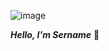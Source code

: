 

![image](https://cdn.discordapp.com/attachments/480193673795993601/1007457269421707275/Crack_Inc..png)

***Hello, I'm Sername*** 👋

<!--
**NotSername/NotSername** is a ✨ _special_ ✨ repository because its `README.md` (this file) appears on your GitHub profile.

Here are some ideas to get you started:

- 🔭 I’m currently working on ...
- 🌱 I’m currently learning ...
- 👯 I’m looking to collaborate on ...
- 🤔 I’m looking for help with ...
- 💬 Ask me about ...
- 📫 How to reach me: ...
- 😄 Pronouns: ...
- ⚡ Fun fact: ...
-->
